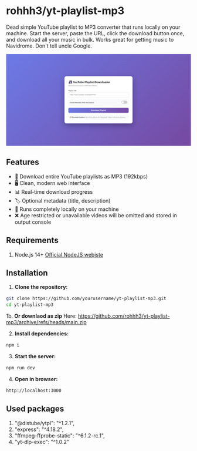 # rohhh3/yt-playlist-mp3
Dead simple YouTube playlist to MP3 converter that runs locally on your machine. Start the server, paste the URL, click the download button once, and download all your music in bulk. Works great for getting music to Navidrome. Don't tell uncle Google.

![App Screenshot](https://github.com/rohhh3/yt-playlist-mp3/blob/main/untitled1.png)
## Features
- 🎵 Download entire YouTube playlists as MP3 (192kbps)
- 🖥️ Clean, modern web interface
- 📊 Real-time download progress
- 🏷️ Optional metadata (title, description)
- 💾 Runs completely locally on your machine
- ❌ Age restricted or unavailable videos will be omitted and stored in output console

## Requirements
1. Node.js 14+  [Official NodeJS webiste](https://nodejs.org/en/download)

## Installation

1. **Clone the repository:**
```bash
git clone https://github.com/yourusername/yt-playlist-mp3.git
cd yt-playlist-mp3
```
1b. **Or downlaod as zip**
Here: https://github.com/rohhh3/yt-playlist-mp3/archive/refs/heads/main.zip

2. **Install dependencies:**
```bash
npm i
```

3. **Start the server:**
```bash
npm run dev
```

4. **Open in browser:**
```bash
http://localhost:3000
```

## Used packages
1. "@distube/ytpl": "^1.2.1",
2. "express": "^4.18.2",
3. "ffmpeg-ffprobe-static": "^6.1.2-rc.1",
4. "yt-dlp-exec": "^1.0.2"
